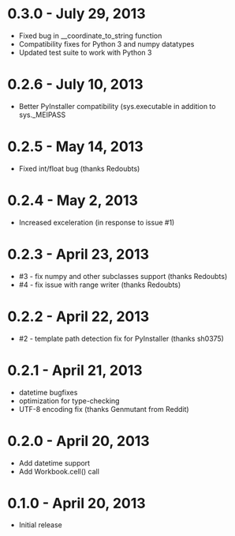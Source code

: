 # 0.3.0 - July 29, 2013
* Fixed bug in __coordinate_to_string function
* Compatibility fixes for Python 3 and numpy datatypes
* Updated test suite to work with Python 3

# 0.2.6 - July 10, 2013
* Better PyInstaller compatibility (sys.executable in addition to sys.\_MEIPASS

# 0.2.5 - May 14, 2013
* Fixed int/float bug (thanks Redoubts)

# 0.2.4 - May 2, 2013
* Increased exceleration (in response to issue #1)

# 0.2.3 - April 23, 2013
* #3 - fix numpy and other subclasses support (thanks Redoubts)
* #4 - fix issue with range writer (thanks Redoubts)

# 0.2.2 - April 22, 2013
* #2 - template path detection fix for PyInstaller (thanks sh0375)

# 0.2.1 - April 21, 2013
* datetime bugfixes
* optimization for type-checking
* UTF-8 encoding fix (thanks Genmutant from Reddit)

# 0.2.0 - April 20, 2013
* Add datetime support
* Add Workbook.cell() call

# 0.1.0 - April 20, 2013
* Initial release
